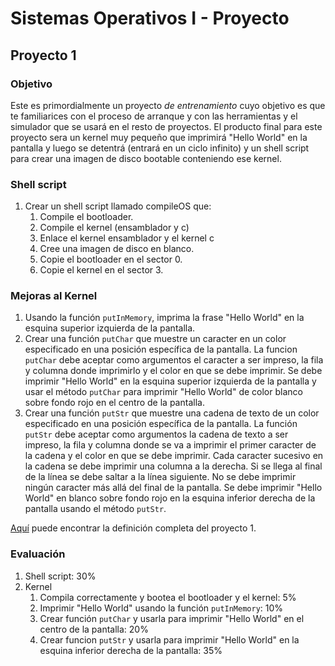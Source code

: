 # Sistemas Operativos I - Proyecto

## Proyecto 1

### Objetivo
Este es primordialmente un proyecto *de entrenamiento* cuyo objetivo es que te familiarices con el proceso de arranque y con las herramientas y el simulador que se usará en el resto de proyectos. El producto final para este proyecto sera un kernel muy pequeño que imprimirá "Hello World" en la pantalla y luego se detentrá (entrará en un ciclo infinito) y un shell script para crear una imagen de disco bootable conteniendo ese kernel.

### Shell script
1. Crear un shell script llamado compileOS que:
    1. Compile el bootloader.
    2. Compile el kernel (ensamblador y c)
    3. Enlace el kernel ensamblador y el kernel c
    4. Cree una imagen de disco en blanco.
    5. Copie el bootloader en el sector 0.
    6. Copie el kernel en el sector 3.

### Mejoras al Kernel
1. Usando la función `putInMemory`, imprima la frase "Hello World" en la esquina superior izquierda de la pantalla.
2. Crear una función `putChar` que muestre un caracter en un color especificado en una posición específica de la pantalla. La funcion `putChar` debe aceptar como argumentos el caracter a ser impreso, la fila y columna donde imprimirlo y el color en que se debe imprimir. Se debe imprimir "Hello World" en la esquina superior izquierda de la pantalla y usar el método `putChar` para imprimir "Hello World" de color blanco sobre fondo rojo en el centro de la pantalla.
3. Crear una función `putStr` que muestre una cadena de texto de un color especificado en una posición específica de la pantalla. La función `putStr` debe aceptar como argumentos la cadena de texto a ser impreso, la fila y columna donde se va a imprimir el primer caracter de la cadena y el color en que se debe imprimir. Cada caracter sucesivo en la cadena se debe imprimir una columna a la derecha. Si se llega al final de la línea se debe saltar a la línea siguiente. No se debe imprimir ningún caracter más allá del final de la pantalla. Se debe imprimir "Hello World" en blanco sobre fondo rojo en la esquina inferior derecha de la pantalla usando el método `putStr`.

[Aquí](http://users.dickinson.edu/~braught/courses/cs354s12/proj/p1.pdf) puede encontrar la definición completa del proyecto 1.

### Evaluación
1. Shell script: 30%
2. Kernel
    1. Compila correctamente y bootea el bootloader y el kernel: 5%
    2. Imprimir "Hello World" usando la función `putInMemory`: 10% 
    3. Crear función `putChar` y usarla para imprimir "Hello World" en el centro de la pantalla: 20%
    4. Crear funcion `putStr` y usarla para imprimir "Hello World" en la esquina inferior derecha de la pantalla: 35% 
